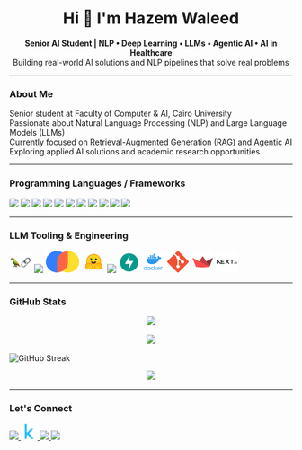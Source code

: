 <h1 align="center">Hi 👋 I'm Hazem Waleed</h1>

<p align="center">
  <strong>Senior AI Student | NLP • Deep Learning • LLMs • Agentic AI • AI in Healthcare</strong><br>
  Building real-world AI solutions and NLP pipelines that solve real problems
</p>

---

### About Me
 
  Senior student at Faculty of Computer & AI, Cairo University  
  Passionate about Natural Language Processing (NLP) and Large Language Models (LLMs)  
  Currently focused on Retrieval-Augmented Generation (RAG) and Agentic AI  
  Exploring applied AI solutions and academic research opportunities  

---


### Programming Languages / Frameworks

<div align="left">
  <a href="https://www.python.org/" target="_blank"><img src="https://cdn.jsdelivr.net/gh/devicons/devicon/icons/python/python-original.svg" height="40" /></a>
  <a href="https://isocpp.org/" target="_blank"><img src="https://cdn.jsdelivr.net/gh/devicons/devicon/icons/cplusplus/cplusplus-original.svg" height="40" /></a>
  <a href="https://www.java.com/" target="_blank"><img src="https://cdn.jsdelivr.net/gh/devicons/devicon/icons/java/java-original.svg" height="40" /></a>
  <a href="https://developer.mozilla.org/en-US/docs/Web/JavaScript" target="_blank"><img src="https://cdn.jsdelivr.net/gh/devicons/devicon/icons/javascript/javascript-original.svg" height="40" /></a>
  <a href="https://www.typescriptlang.org/" target="_blank"><img src="https://cdn.jsdelivr.net/gh/devicons/devicon/icons/typescript/typescript-original.svg" height="40" /></a>
  <a href="https://developer.mozilla.org/en-US/docs/Web/HTML" target="_blank"><img src="https://cdn.jsdelivr.net/gh/devicons/devicon/icons/html5/html5-original.svg" height="40" /></a>
  <a href="https://developer.mozilla.org/en-US/docs/Web/CSS" target="_blank"><img src="https://cdn.jsdelivr.net/gh/devicons/devicon/icons/css3/css3-original.svg" height="40" /></a>
  <a href="https://numpy.org/doc/" target="_blank"><img src="https://cdn.jsdelivr.net/gh/devicons/devicon/icons/numpy/numpy-original.svg" height="40" /></a>
  <a href="https://pandas.pydata.org/docs/" target="_blank"><img src="https://cdn.jsdelivr.net/gh/devicons/devicon/icons/pandas/pandas-original.svg" height="40" /></a>
  <a href="https://pytorch.org/docs/" target="_blank"><img src="https://cdn.jsdelivr.net/gh/devicons/devicon/icons/pytorch/pytorch-original.svg" height="40" /></a>
  <a href="https://www.tensorflow.org/learn" target="_blank"><img src="https://cdn.jsdelivr.net/gh/devicons/devicon/icons/tensorflow/tensorflow-original.svg" height="40" /></a>
</div>

---

### LLM Tooling & Engineering

<div align="left">
  <a href="https://docs.langchain.com/" target="_blank"><img src="./assets/langchain.png" height="40" alt="LangChain"/></a>
  <a href="https://github.com/facebookresearch/faiss" target="_blank"><img src="https://img.shields.io/badge/FAISS-007ACC?style=for-the-badge&logo=faiss&logoColor=white" /></a>
  <a href="https://docs.trychroma.com/" target="_blank"><img src="./assets/chromadb2.png" height="40" alt="ChromaDB"/></a>
  <a href="https://huggingface.co/docs" target="_blank"><img src="./assets/hf.png" height="40" alt="Hugging Face"/></a>
  <a href="https://github.com/joaomdmoura/crewai" target="_blank"><img src="https://img.shields.io/badge/CrewAI-00BFFF?style=for-the-badge" /></a>
  <a href="https://fastapi.tiangolo.com/" target="_blank"><img src="./assets/fastapi3.png" height="40" alt="FastAPI"/></a>
  <a href="https://docs.docker.com/" target="_blank"><img src="./assets/docker.png" height="40" alt="Docker"/></a>
  <a href="https://git-scm.com/doc" target="_blank"><img src="./assets/git.png" height="40" alt="Git"/></a>
  <a href="https://docs.streamlit.io/" target="_blank"><img src="./assets/streamlit.png" height="40" alt="Streamlit"/></a>
  <a href="https://nextjs.org/docs" target="_blank"><img src="./assets/next-js.png" height="40" alt="Next.js"/></a>
</div>


---

### GitHub Stats

<p align="center">
  <a href="https://github.com/hazem-walied">
    <img src="https://github-readme-stats.vercel.app/api?username=hazem-walied&hide=prs,contribs&show=reviews&show_icons=true&theme=radical&hide_rank=true&count_private=true&title_color=3382ed&text_color=ffffff&icon_color=ec4899&bg_color=000000&hide_border=true" />
  </a>
</p>

<p align="center">
  <a href="https://github.com/hazem-walied">
    <img src="https://github-readme-streak-stats.vercel.app/?user=hazem-walied&stroke=ffffff&background=000000&ring=3382ed&fire=3382ed&currStreakNum=ffffff&currStreakLabel=3382ed&sideNums=ffffff&sideLabels=ffffff&dates=ffffff&hide_border=true" />
  </a>
</p>

![GitHub Streak](https://streak-stats.demolab.com?user=YOUR_GITHUB_USERNAME&theme=default)


<p align="center">
  <a href="https://github.com/hazem-walied">
    <img src="https://github-readme-stats.vercel.app/api/top-langs/?username=hazem-walied&size_weight=0.5&count_weight=0.5&theme=radical&layout=compact&title_color=3382ed&text_color=ffffff&icon_color=ec4899&bg_color=000000&hide_border=true" />
  </a>
</p>

---

### Let's Connect

<div align="left">
  <a href="mailto:hazemwalied2003@gmail.com" target="_blank">
    <img src="https://raw.githubusercontent.com/maurodesouza/profile-readme-generator/master/src/assets/icons/social/gmail/default.svg" width="40"/>
  </a>
  <a href="https://www.kaggle.com/hazemwaleed" target="_blank">
    <img src="./assets/kaggle.png" height="30"/>
  </a>
  <a href="https://www.linkedin.com/in/hazem-waleed-758a06246/" target="_blank">
    <img src="https://raw.githubusercontent.com/maurodesouza/profile-readme-generator/master/src/assets/icons/social/linkedin/default.svg" width="40"/>
  </a>
  <a href="https://hazem-waleed.vercel.app/" target="_blank">
    <img src="https://img.shields.io/badge/Website-4285F4?style=for-the-badge&logo=googlechrome&logoColor=white" height="30"/>
  </a>
</div>
